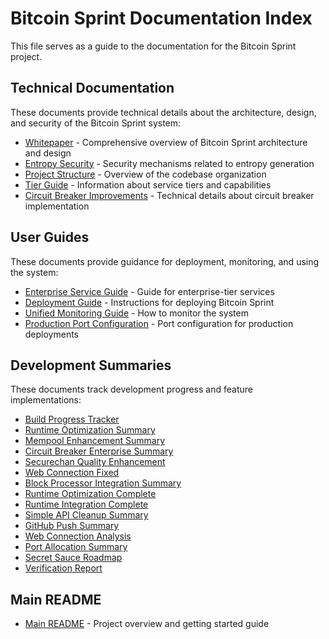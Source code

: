# Bitcoin Sprint Documentation Index

This file serves as a guide to the documentation for the Bitcoin Sprint project.

## Technical Documentation

These documents provide technical details about the architecture, design, and security of the Bitcoin Sprint system:

- [Whitepaper](technical/WHITEPAPER.md) - Comprehensive overview of Bitcoin Sprint architecture and design
- [Entropy Security](technical/ENTROPY_SECURITY.md) - Security mechanisms related to entropy generation
- [Project Structure](technical/PROJECT_STRUCTURE.md) - Overview of the codebase organization
- [Tier Guide](technical/TIER_GUIDE.md) - Information about service tiers and capabilities
- [Circuit Breaker Improvements](technical/CIRCUIT_BREAKER_IMPROVEMENTS.md) - Technical details about circuit breaker implementation

## User Guides

These documents provide guidance for deployment, monitoring, and using the system:

- [Enterprise Service Guide](user/ENTERPRISE_SERVICE_README.md) - Guide for enterprise-tier services
- [Deployment Guide](user/DEPLOYMENT_README.md) - Instructions for deploying Bitcoin Sprint
- [Unified Monitoring Guide](user/UNIFIED_MONITORING_README.md) - How to monitor the system
- [Production Port Configuration](user/PRODUCTION_PORT_CONFIG.md) - Port configuration for production deployments

## Development Summaries

These documents track development progress and feature implementations:

- [Build Progress Tracker](summaries/BUILD_PROGRESS_TRACKER.md)
- [Runtime Optimization Summary](summaries/RUNTIME_OPTIMIZATION_SUMMARY.md)
- [Mempool Enhancement Summary](summaries/MEMPOOL_ENHANCEMENT_SUMMARY.md)
- [Circuit Breaker Enterprise Summary](summaries/CIRCUIT_BREAKER_ENTERPRISE_SUMMARY.md)
- [Securechan Quality Enhancement](summaries/SECURECHAN_QUALITY_ENHANCEMENT.md)
- [Web Connection Fixed](summaries/WEB_CONNECTION_FIXED.md)
- [Block Processor Integration Summary](summaries/BLOCKPROCESSOR_INTEGRATION_SUMMARY.md)
- [Runtime Optimization Complete](summaries/RUNTIME_OPTIMIZATION_COMPLETE.md)
- [Runtime Integration Complete](summaries/RUNTIME_INTEGRATION_COMPLETE.md)
- [Simple API Cleanup Summary](summaries/SIMPLE_API_CLEANUP_SUMMARY.md)
- [GitHub Push Summary](summaries/GITHUB_PUSH_SUMMARY.md)
- [Web Connection Analysis](summaries/WEB_CONNECTION_ANALYSIS.md)
- [Port Allocation Summary](summaries/PORT_ALLOCATION_SUMMARY.md)
- [Secret Sauce Roadmap](summaries/SECRET_SAUCE_ROADMAP.md)
- [Verification Report](summaries/VERIFICATION_REPORT.md)

## Main README

- [Main README](../README.md) - Project overview and getting started guide
